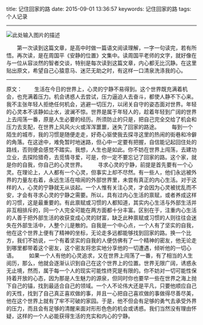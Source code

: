 ﻿title: 记住回家的路
date: 2015-09-01 13:36:57
keywords: 记住回家的路
tags: 个人记录

---

![此处输入图片的描述][1]

　　第一次读到这篇文章，是高中时做一篇语文阅读理解，一字一句读完，若有所悟。再次读，是在周国平《安静的位置》文集中。读周国平老师的文字，就好像在与一位从容淡然的智者交谈，特别是每次读到这篇文章，内心都无比沉静。在这里贴出原文，希望自己心猿意马、迷茫无助之时，有这样一口清泉洗涤我的心。

 


----------


原文：
　　生活在今日的世界上，心灵的宁静不易得到。这个世界既充满着机会，也充满着压力。机会诱惑人去尝试，压力逼迫人去奋斗，都使人静不下心来。我不主张年轻人拒绝任何机会，逃避一切压力，以闭关自守的姿态面对世界。年轻的心灵本不该静如止水，波澜不惊。世界是属于年轻人的，趁着年轻到广阔的世界上去闯荡一番，原是人生必要的经历。所须防止的只是，把自己完全交给了机会和压力去支配，在世界上风风火火或浑浑噩噩，迷失了回家的路途。
　　每到一个陌生的城市，我的习惯是随便走走，好奇心驱使我去探寻这里的热闹的街巷和冷僻的角落。在这途中，难免暂时地迷路，但心中一定要有把握，自信能记起回住处的路线，否则便会感觉不踏实。我想，人生也是如此。你不妨在世界上闯荡，去建功立业，去探险猎奇，去觅情寻爱，可是，你一定不要忘记了回家的路。这个家，就是你的自我，你自己的心灵世界。
　　寻求心灵的宁静，前提是首先要有一个心灵。在理论上，人人都有一个心灵，但事实上却不尽然。有一些人，他们永远被外界的力量左右着，永远生活在喧闹的外部世界里，未尝有真正的内心生活。对于这样的人，心灵的宁静就无从谈起。一个人惟有关注心灵，才会因为心灵被扰乱而不安，才会有寻求心灵的宁静之需要。所以，具有过内心生活的禀赋，或者养成这样的习惯，这是最重要的。有此禀赋或习惯的人都知道，其实内心生活与外部生活并非互相排斥的，同一个人完全可能在两方面都十分丰富。区别在于，注重内心生活的人善于把外部生活的收获变成心灵的财富，缺乏此种禀赋或习惯的人则往往会迷失在外部生活中，人整个儿是散的。自我是一个中心点，一个人有了坚实的自我，他在这个世界上便有了精神的坐标，无论走多远都能够找到回家的路。换一个比方，我们不妨说，一个有着坚实的自我的人便仿佛有了一个精神的密友，他无论走到哪里都带着这个密友，这个密友将忠实地分享他的一切遭遇，倾听他的一切心语。 
　　如果一个人有他的心灵追求，又在世界上闯荡了一番，有了相当的人生阅历，那么，他就会逐渐认识到自己在这个世界上的位置。世界无限广阔，诱惑永无止境，然而，属于每一个人的现实可能性终究是有限的。你不妨对一切可能性保持着开放的心态，因为那是人生魅力的源泉，但同时你也要早一些在世界之海上抛下自己的锚，找到最适合自己的领域。一个人不论伟大还是平凡，只要他顺应自己的天性，找到了自己真正喜欢做的事，并且一心把自己喜欢做的事做得尽善尽美，他在这个世界上就有了牢不可破的家园。于是，他不但会有足够的勇气去承受外界的压力，而且会有足够的清醒来面对形形色色的机会或诱惑。我们当然没有理由怀疑，这样的一个人必能获得生活的充实和内心的宁静。


  [1]: http://ww1.sinaimg.cn/large/83110eaagw1evmwwzz8q3j20bo09maa7.jpg